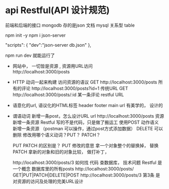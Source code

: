 # api  Restful(API 设计规范)
前端和后端的接口
mongodb  存的是json  文档
mysql 关系型 table

npm init -y
npm i json-server

"scripts": {
    "dev":"json-server db.json"
  },

  npm run dev 就能运行了
 
- 网站中， 一切皆是资源 , 资源用URL访问  
  http://localhost:3000/posts
- HTTP 动词一起来构建 访问资源的语议
  GET  http://localhost:3000/posts  所有的评论
  http://localhost:3000/posts?id=1  传统URL 
  GET  http://localhost:3000/posts/:id   某一条评论 restful URL
- 语意化的url, 语议化的HTML标签  header  footer main 
  url 有美学的， 设计的 

- 谓语动词
    新增一条post，怎么设计URL
    url http://localhost:3000/posts 资源
    新增一条资源 Restful 写的不是代码，只是做了搬运工
    使用POST 动作语义 新增一条资源 （postman 可以操作，通过post方式添加数据）
    DELETE 可以删除
    修改用哪个语义动词？PUT？ PATCH？

    PUT PATCH 的区别是？ 
  PUT 修改的意思 拿一个对象整个的替换掉， 替换
  PATCH 拿新的对象和旧的对象比较， 做打补丁， 

  http://localhost:3000/posts/3 
  如何找 代码 查数据库， 技术问题
  Restful 是一个概念 数据库里的所有posts 
  http://localhost:3000/posts/
  GET|PUT|PATCH|DELETE|POST  http://localhost:3000/posts/3 第3条 
  是对资源的访问及处理的完美URL设计



